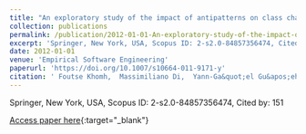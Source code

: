 ```yaml
---
title: "An exploratory study of the impact of antipatterns on class change- and fault-proneness"
collection: publications
permalink: /publication/2012-01-01-An-exploratory-study-of-the-impact-of-antipatterns-on-class-change-and-fault-proneness
excerpt: 'Springer, New York, USA, Scopus ID: 2-s2.0-84857356474, Cited by: 151'
date: 2012-01-01
venue: 'Empirical Software Engineering'
paperurl: 'https://doi.org/10.1007/s10664-011-9171-y'
citation: ' Foutse Khomh,  Massimiliano Di,  Yann-Ga&quot;el Gu&apos;eh&apos;eneuc,  Giuliano Antoniol, &quot;An exploratory study of the impact of antipatterns on class change- and fault-proneness.&quot; Empirical Software Engineering, 2012.'
---
```

Springer, New York, USA, Scopus ID: 2-s2.0-84857356474, Cited by: 151

[Access paper here](https://doi.org/10.1007/s10664-011-9171-y){:target="_blank"}
